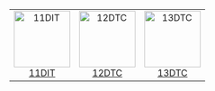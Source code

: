 | | | |
| :-: | :-: | :-: |
| <a href="11dit"><image src="img/11dit.svg" title="11DIT" width=100><br>11DIT | <a href="12dtc"><image src="img/12dtc.svg" title="12DTC" width=100><br>12DTC | <a href="13dtc"><image src="img/13dtc.svg" title="13DTC" width=100><br>13DTC |